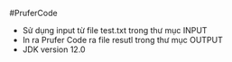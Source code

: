  #PruferCode
  * Sử dụng input từ file test.txt trong thư mục INPUT
  * In ra Prufer Code ra file resutl trong thư mục OUTPUT
  * JDK version 12.0
